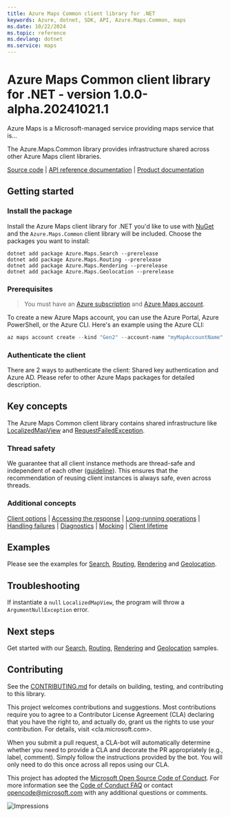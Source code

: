 ```yaml
---
title: Azure Maps Common client library for .NET
keywords: Azure, dotnet, SDK, API, Azure.Maps.Common, maps
ms.date: 10/22/2024
ms.topic: reference
ms.devlang: dotnet
ms.service: maps
---
```

# Azure Maps Common client library for .NET - version 1.0.0-alpha.20241021.1 


Azure Maps is a Microsoft-managed service providing maps service that is...

The Azure.Maps.Common library provides infrastructure shared across other Azure Maps client libraries.

[Source code](https://github.com/Azure/azure-sdk-for-net/tree/main/sdk/maps/Azure.Maps.Common/src) | [API reference documentation](/rest/api/maps/) | [Product documentation](/azure/azure-maps)

## Getting started

### Install the package

Install the Azure Maps client library for .NET you'd like to use with [NuGet](https://www.nuget.org/) and the `Azure.Maps.Common` client library will be included. Choose the packages you want to install:

```dotnetcli
dotnet add package Azure.Maps.Search --prerelease
dotnet add package Azure.Maps.Routing --prerelease
dotnet add package Azure.Maps.Rendering --prerelease
dotnet add package Azure.Maps.Geolocation --prerelease
```

### Prerequisites

> You must have an [Azure subscription](https://azure.microsoft.com/free/dotnet/) and [Azure Maps account](/azure/azure-maps/quick-demo-map-app#create-an-azure-maps-account).

To create a new Azure Maps account, you can use the Azure Portal, Azure PowerShell, or the Azure CLI. Here's an example using the Azure CLI:

```powershell
az maps account create --kind "Gen2" --account-name "myMapAccountName" --resource-group "<resource group>" --sku "G2"
```

### Authenticate the client

There are 2 ways to authenticate the client: Shared key authentication and Azure AD. Please refer to other Azure Maps packages for detailed description.

## Key concepts

The Azure Maps Common client library contains shared infrastructure like
[LocalizedMapView](https://github.com/Azure/azure-sdk-for-net/blob/main/sdk/maps/Azure.Maps.Common/src/LocalizedMapView.cs) and [RequestFailedException](https://github.com/Azure/azure-sdk-for-net/blob/main/sdk/core/Azure.Core/src/RequestFailedException.cs).

### Thread safety

We guarantee that all client instance methods are thread-safe and independent of each other ([guideline](https://azure.github.io/azure-sdk/dotnet_introduction.html#dotnet-service-methods-thread-safety)). This ensures that the recommendation of reusing client instances is always safe, even across threads.

### Additional concepts
<!-- CLIENT COMMON BAR -->
[Client options](https://github.com/Azure/azure-sdk-for-net/blob/main/sdk/core/Azure.Core/README.md#configuring-service-clients-using-clientoptions) |
[Accessing the response](https://github.com/Azure/azure-sdk-for-net/blob/main/sdk/core/Azure.Core/README.md#accessing-http-response-details-using-responset) |
[Long-running operations](https://github.com/Azure/azure-sdk-for-net/blob/main/sdk/core/Azure.Core/README.md#consuming-long-running-operations-using-operationt) |
[Handling failures](https://github.com/Azure/azure-sdk-for-net/blob/main/sdk/core/Azure.Core/README.md#reporting-errors-requestfailedexception) |
[Diagnostics](https://github.com/Azure/azure-sdk-for-net/blob/main/sdk/core/Azure.Core/samples/Diagnostics.md) |
[Mocking](https://learn.microsoft.com/dotnet/azure/sdk/unit-testing-mocking) |
[Client lifetime](https://devblogs.microsoft.com/azure-sdk/lifetime-management-and-thread-safety-guarantees-of-azure-sdk-net-clients/)
<!-- CLIENT COMMON BAR -->

## Examples

Please see the examples for [Search](https://github.com/Azure/azure-sdk-for-net/tree/main/sdk/maps/Azure.Maps.Search), [Routing](https://github.com/Azure/azure-sdk-for-net/tree/main/sdk/maps/Azure.Maps.Routing), [Rendering](https://github.com/Azure/azure-sdk-for-net/tree/main/sdk/maps/Azure.Maps.Rendering) and [Geolocation](https://github.com/Azure/azure-sdk-for-net/tree/main/sdk/maps/Azure.Maps.Geolocation).

## Troubleshooting

If instantiate a `null` `LocalizedMapView`, the program will throw a `ArgumentNullException` error.

## Next steps

Get started with our [Search](https://github.com/Azure/azure-sdk-for-net/tree/main/sdk/maps/Azure.Maps.Search/samples), [Routing](https://github.com/Azure/azure-sdk-for-net/tree/main/sdk/maps/Azure.Maps.Routing/samples), [Rendering](https://github.com/Azure/azure-sdk-for-net/tree/main/sdk/maps/Azure.Maps.Rendering/samples) and [Geolocation](https://github.com/Azure/azure-sdk-for-net/tree/main/sdk/maps/Azure.Maps.Geolocation/samples) samples.

## Contributing

See the [CONTRIBUTING.md](https://github.com/Azure/azure-sdk-for-net/blob/main/CONTRIBUTING.md) for details on building, testing, and contributing to this library.

This project welcomes contributions and suggestions. Most contributions require you to agree to a Contributor License Agreement (CLA) declaring that you have the right to, and actually do, grant us the rights to use your contribution. For details, visit <cla.microsoft.com>.

When you submit a pull request, a CLA-bot will automatically determine whether you need to provide a CLA and decorate the PR appropriately (e.g., label, comment). Simply follow the instructions provided by the bot. You will only need to do this once across all repos using our CLA.

This project has adopted the [Microsoft Open Source Code of Conduct](https://opensource.microsoft.com/codeofconduct/). For more information see the [Code of Conduct FAQ](https://opensource.microsoft.com/codeofconduct/faq/) or contact <opencode@microsoft.com> with any additional questions or comments.

![Impressions](https://azure-sdk-impressions.azurewebsites.net/api/impressions/azure-sdk-for-net/sdk/maps/Azure.Maps.Common/README.png)

